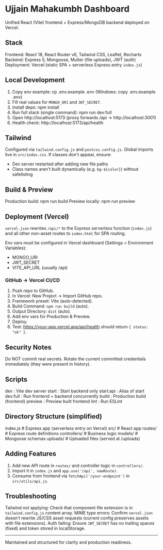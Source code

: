 # Ujjain Mahakumbh Dashboard

Unified React (Vite) frontend + Express/MongoDB backend deployed on Vercel.

## Stack
Frontend: React 18, React Router v6, Tailwind CSS, Leaflet, Recharts
Backend: Express 5, Mongoose, Multer (file uploads), JWT (auth)
Deployment: Vercel (static SPA + serverless Express entry `index.js`)

## Local Development
1. Copy env example:
	cp .env.example .env  (Windows: copy .env.example .env)
2. Fill real values for `MONGO_URI` and `JWT_SECRET`.
3. Install deps:
	npm install
4. Run full stack (single command):
	npm run dev:full
5. Open http://localhost:5173 (proxy forwards /api -> http://localhost:3001)
6. Health check: http://localhost:5173/api/health

## Tailwind
Configured via `tailwind.config.js` and `postcss.config.js`. Global imports live in `src/index.css`.
If classes don't appear, ensure:
 - Dev server restarted after adding new file paths
 - Class names aren't built dynamically (e.g. `bg-${color}`) without safelisting

## Build & Preview
Production build: npm run build
Preview locally:  npm run preview

## Deployment (Vercel)
`vercel.json` rewrites `/api/*` to the Express serverless function (`index.js`) and all other non-asset routes to `index.html` for SPA routing.

Env vars must be configured in Vercel dashboard (Settings > Environment Variables):
 - MONGO_URI
 - JWT_SECRET
 - VITE_API_URL (usually /api)

### GitHub → Vercel CI/CD
1. Push repo to GitHub.
2. In Vercel: New Project → Import GitHub repo.
3. Framework preset: Vite (auto-detected).
4. Build Command: `npm run build` (auto).
5. Output Directory: `dist` (auto).
6. Add env vars for Production & Preview.
7. Deploy.
8. Test: https://your-app.vercel.app/api/health should return `{ status: "ok" }`.

## Security Notes
Do NOT commit real secrets. Rotate the current committed credentials immediately (they were present in history).

## Scripts
dev        : Vite dev server
start      : Start backend only
start:api  : Alias of start
dev:full   : Run frontend + backend concurrently
build      : Production build (frontend)
preview    : Preview built frontend
lint       : Run ESLint

## Directory Structure (simplified)
index.js          # Express app (serverless entry on Vercel)
src/              # React app
routes/           # Express route definitions
controllers/      # Business logic
models/           # Mongoose schemas
uploads/          # Uploaded files (served at /uploads)

## Adding Features
1. Add new API route in `routes/` and controller logic in `controllers/`.
2. Import it in `index.js` and `app.use('/api', newRoute)`.
3. Consume from frontend via `fetchApi('/your-endpoint')` in `src/utils/api.js`.

## Troubleshooting
Tailwind not applying: Check that component file extension is in `tailwind.config.js` content array.
MIME type errors: Confirm `vercel.json` doesn't rewrite JS/CSS asset requests (current config preserves assets with file extensions).
Auth failing: Ensure `JWT_SECRET` has no trailing spaces (fixed) and token stored in localStorage.

---
Maintained and structured for clarity and production readiness.
